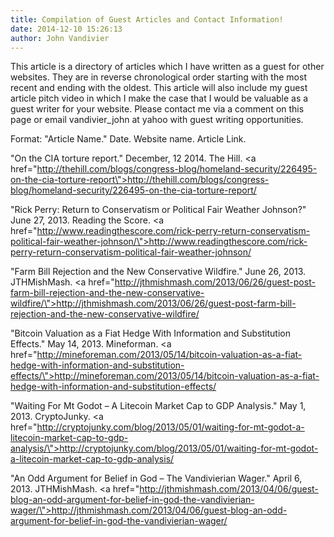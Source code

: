 ```yaml
---
title: Compilation of Guest Articles and Contact Information!
date: 2014-12-10 15:26:13
author: John Vandivier
---
```




This article is a directory of articles which I have written as a guest for other websites. They are in reverse chronological order starting with the most recent and ending with the oldest. This article will also include my guest article pitch video in which I make the case that I would be valuable as a guest writer for your website. Please contact me via a comment on this page or email vandivier_john at yahoo with guest writing opportunities.

Format:
\"Article Name.\" Date. Website name. Article Link.

\"On the CIA torture report.\" December, 12 2014. The Hill. <a href=\"http://thehill.com/blogs/congress-blog/homeland-security/226495-on-the-cia-torture-report\">http://thehill.com/blogs/congress-blog/homeland-security/226495-on-the-cia-torture-report/</a>

\"Rick Perry: Return to Conservatism or Political Fair Weather Johnson?\" June 27, 2013. Reading the Score. <a href=\"http://www.readingthescore.com/rick-perry-return-conservatism-political-fair-weather-johnson/\">http://www.readingthescore.com/rick-perry-return-conservatism-political-fair-weather-johnson/</a>

\"Farm Bill Rejection and the New Conservative Wildfire.\" June 26, 2013. JTHMishMash. <a href=\"http://jthmishmash.com/2013/06/26/guest-post-farm-bill-rejection-and-the-new-conservative-wildfire/\">http://jthmishmash.com/2013/06/26/guest-post-farm-bill-rejection-and-the-new-conservative-wildfire/</a>

\"Bitcoin Valuation as a Fiat Hedge With Information and Substitution Effects.\" May 14, 2013. Mineforman. <a href=\"http://mineforeman.com/2013/05/14/bitcoin-valuation-as-a-fiat-hedge-with-information-and-substitution-effects/\">http://mineforeman.com/2013/05/14/bitcoin-valuation-as-a-fiat-hedge-with-information-and-substitution-effects/</a>

\"Waiting For Mt Godot – A Litecoin Market Cap to GDP Analysis.\" May 1, 2013. CryptoJunky. <a href=\"http://cryptojunky.com/blog/2013/05/01/waiting-for-mt-godot-a-litecoin-market-cap-to-gdp-analysis/\">http://cryptojunky.com/blog/2013/05/01/waiting-for-mt-godot-a-litecoin-market-cap-to-gdp-analysis/</a>

\"An Odd Argument for Belief in God – The Vandivierian Wager.\" April 6, 2013. JTHMishMash. <a href=\"http://jthmishmash.com/2013/04/06/guest-blog-an-odd-argument-for-belief-in-god-the-vandivierian-wager/\">http://jthmishmash.com/2013/04/06/guest-blog-an-odd-argument-for-belief-in-god-the-vandivierian-wager/</a>